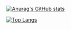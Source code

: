 [![Anurag's GitHub stats](https://github-readme-stats.vercel.app/api?username=raffieeey&show_icons=true&theme=dark)](https://github.com/anuraghazra/github-readme-stats)

[![Top Langs](https://github-readme-stats.vercel.app/api/top-langs/?username=raffieeey&layout=compact&show_icons=true&theme=dark)](https://github.com/raffieeey/github-readme-stats)
